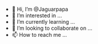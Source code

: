 - 👋 Hi, I’m @Jaguarpapa
- 👀 I’m interested in ...
- 🌱 I’m currently learning ...
- 💞️ I’m looking to collaborate on ...
- 📫 How to reach me ...

<!---
Jaguarpapa/Jaguarpapa is a ✨ special ✨ repository because its `README.md` (this file) appears on your GitHub profile.
You can click the Preview link to take a look at your changes.
--->
